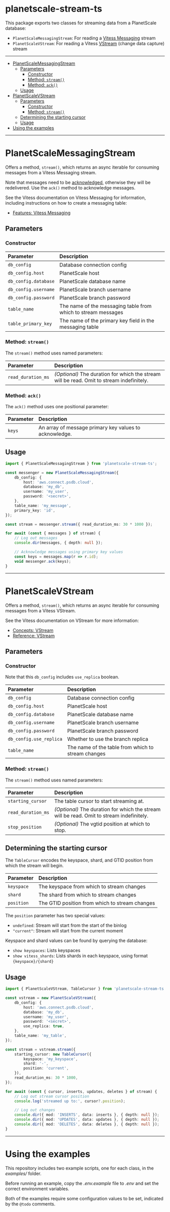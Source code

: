 # planetscale-stream-ts

This package exports two classes for streaming data from a PlanetScale database:

-   `PlanetScaleMessagingStream`: For reading a [Vitess Messaging](https://vitess.io/docs/20.0/reference/features/messaging/) stream
-   `PlanetScaleVStream`: For reading a Vitess [VStream](https://vitess.io/docs/20.0/reference/vreplication/vstream/) (change data capture) stream

---

-   [PlanetScaleMessagingStream](#planetscalemessagingstream)
    -   [Parameters](#parameters)
        -   [Constructor](#constructor)
        -   [Method: `stream()`](#method-stream)
        -   [Method: `ack()`](#method-ack)
    -   [Usage](#usage)
-   [PlanetScaleVStream](#planetscalevstream)
    -   [Parameters](#parameters-1)
        -   [Constructor](#constructor-1)
        -   [Method: `stream()`](#method-stream-1)
    -   [Determining the starting cursor](#determining-the-starting-cursor)
    -   [Usage](#usage-1)
-   [Using the examples](#using-the-examples)

---

# PlanetScaleMessagingStream

Offers a method, `stream()`, which returns an async iterable for consuming messages from a Vitess Messaging stream.

Note that messages need to be [acknowledged](https://vitess.io/docs/20.0/reference/features/messaging/#acknowledging-messages), otherwise they will be redelivered. Use the `ack()` method to acknowledge messages.

See the Vitess documentation on Vitess Messaging for information, including instructions on how to create a messaging table:

-   [Features: Vitess Messaging](https://vitess.io/docs/20.0/reference/features/messaging)

## Parameters

### Constructor

| Parameter            | Description                                                   |
| :------------------- | :------------------------------------------------------------ |
| `db_config`          | Database connection config                                    |
| `db_config.host`     | PlanetScale host                                              |
| `db_config.database` | PlanetScale database name                                     |
| `db_config.username` | PlanetScale branch username                                   |
| `db_config.password` | PlanetScale branch password                                   |
| `table_name`         | The name of the messaging table from which to stream messages |
| `table_primary_key`  | The name of the primary key field in the messaging table      |

### Method: `stream()`

The `stream()` method uses named parameters:

| Parameter          | Description                                                                               |
| :----------------- | :---------------------------------------------------------------------------------------- |
| `read_duration_ms` | _(Optional)_ The duration for which the stream will be read. Omit to stream indefinitely. |

### Method: `ack()`

The `ack()` method uses one positional parameter:

| Parameter | Description                                            |
| :-------- | :----------------------------------------------------- |
| `keys`    | An array of message primary key values to acknowledge. |

## Usage

```ts
import { PlanetScaleMessagingStream } from 'planetscale-stream-ts';

const messenger = new PlanetScaleMessagingStream({
    db_config: {
        host: 'aws.connect.psdb.cloud',
        database: 'my_db',
        username: 'my_user',
        password: '<secret>',
    },
    table_name: 'my_message',
    primary_key: 'id',
});

const stream = messenger.stream({ read_duration_ms: 30 * 1000 });

for await (const { messages } of stream) {
    // Log out messages
    console.dir(messages, { depth: null });

    // Acknowledge messages using primary key values
    const keys = messages.map(r => r.id);
    void messenger.ack(keys);
}
```

---

# PlanetScaleVStream

Offers a method, `stream()`, which returns an async iterable for consuming messages from a Vitess VStream.

See the Vitess documentation on VStream for more information:

-   [Concepts: VStream](https://vitess.io/docs/20.0/concepts/vstream/)
-   [Reference: VStream](https://vitess.io/docs/20.0/reference/vreplication/vstream/)

## Parameters

### Constructor

Note that this `db_config` includes `use_replica` boolean.

| Parameter               | Description                                        |
| :---------------------- | :------------------------------------------------- |
| `db_config`             | Database connection config                         |
| `db_config.host`        | PlanetScale host                                   |
| `db_config.database`    | PlanetScale database name                          |
| `db_config.username`    | PlanetScale branch username                        |
| `db_config.password`    | PlanetScale branch password                        |
| `db_config.use_replica` | Whether to use the branch replica                  |
| `table_name`            | The name of the table from which to stream changes |

### Method: `stream()`

The `stream()` method uses named parameters:

| Parameter          | Description                                                                               |
| :----------------- | :---------------------------------------------------------------------------------------- |
| `starting_cursor`  | The table cursor to start streaming at.                                                   |
| `read_duration_ms` | _(Optional)_ The duration for which the stream will be read. Omit to stream indefinitely. |
| `stop_position`    | _(Optional)_ The vgtid position at which to stop.                                         |

## Determining the starting cursor

The `TableCursor` encodes the keyspace, shard, and GTID position from which the stream will begin.

| Parameter  | Description                                    |
| :--------- | :--------------------------------------------- |
| `keyspace` | The keyspace from which to stream changes      |
| `shard`    | The shard from which to stream changes         |
| `position` | The GTID position from which to stream changes |

The `position` parameter has two special values:

-   `undefined`: Stream will start from the start of the binlog
-   `"current"`: Stream will start from the current moment

Keyspace and shard values can be found by querying the database:

-   `show keyspaces`: Lists keyspaces
-   `show vitess_shards`: Lists shards in each keyspace, using format `{keyspace}/{shard}`

## Usage

```ts
import { PlanetScaleVStream, TableCursor } from 'planetscale-stream-ts';

const vstream = new PlanetScaleVStream({
    db_config: {
        host: 'aws.connect.psdb.cloud',
        database: 'my_db',
        username: 'my_user',
        password: '<secret>',
        use_replica: true,
    },
    table_name: 'my_table',
});

const stream = vstream.stream({
    starting_cursor: new TableCursor({
        keyspace: 'my_keyspace',
        shard: '-',
        position: 'current',
    }),
    read_duration_ms: 30 * 1000,
});

for await (const { cursor, inserts, updates, deletes } of stream) {
    // Log out stream cursor position
    console.log('streamed up to:', cursor?.position);

    // Log out changes
    console.dir({ mod: 'INSERTS', data: inserts }, { depth: null });
    console.dir({ mod: 'UPDATES', data: updates }, { depth: null });
    console.dir({ mod: 'DELETES', data: deletes }, { depth: null });
}
```

---

# Using the examples

This repository includes two example scripts, one for each class, in the _examples/_ folder.

Before running an example, copy the _.env.example_ file to _.env_ and set the correct environment variables.

Both of the examples require some configuration values to be set, indicated by the `@todo` comments.
